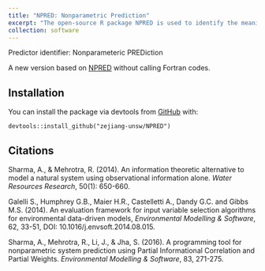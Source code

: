 ```yaml
---
title: "NPRED: Nonparametric Prediction"
excerpt: "The open-source R package NPRED is used to identify the meaningful predictors to the response from a large set of potential predictors.<br/><img src='/images/mi.png'>"
collection: software
---
```


Predictor identifier: Nonparameteric PREDiction

A new version based on [NPRED](http://hydrology.unsw.edu.au/download/software/NPRED) without calling Fortran codes.

## Installation
You can install the package via devtools from [GitHub](https://github.com/) with:

`
devtools::install_github("zejiang-unsw/NPRED")
`

## Citations
Sharma, A., & Mehrotra, R. (2014). An information theoretic alternative to model a natural system using observational information alone. *Water Resources Research*, 50(1): 650-660.

Galelli S., Humphrey G.B., Maier H.R., Castelletti A., Dandy G.C. and Gibbs M.S. (2014). An evaluation framework for input variable selection algorithms for environmental data-driven models, *Environmental Modelling & Software*, 62, 33-51, DOI: 10.1016/j.envsoft.2014.08.015. 

Sharma, A., Mehrotra, R., Li, J., & Jha, S. (2016). A programming tool for nonparametric system prediction using Partial Informational Correlation and Partial Weights. *Environmental Modelling & Software*, 83, 271-275. 

